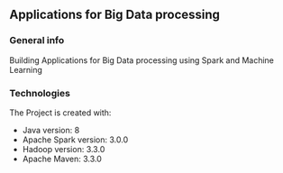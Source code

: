 ## Applications for Big Data processing

### General info
Building Applications for Big Data processing using Spark and Machine Learning
	
### Technologies
The Project is created with:
* Java version: 8
* Apache Spark version: 3.0.0 
* Hadoop version: 3.3.0
* Apache Maven: 3.3.0
